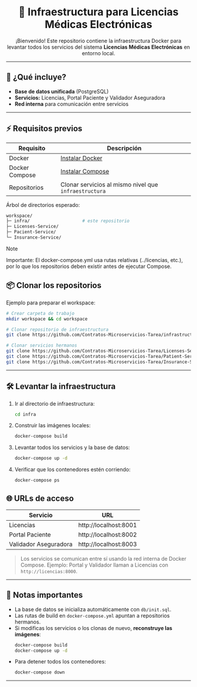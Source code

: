 <div align="center">
  
  # 🏥 Infraestructura para Licencias Médicas Electrónicas
  
  ¡Bienvenido! Este repositorio contiene la infraestructura Docker para levantar todos los servicios del sistema **Licencias Médicas Electrónicas** en entorno local.
  
  ---
</div>

## 🚀 ¿Qué incluye?

- **Base de datos unificada** (PostgreSQL)
- **Servicios:** Licencias, Portal Paciente y Validador Aseguradora
- **Red interna** para comunicación entre servicios

---

## ⚡ Requisitos previos

| Requisito         | Descripción                                  |
|-------------------|----------------------------------------------|
| Docker            | [Instalar Docker](https://docs.docker.com/)  |
| Docker Compose    | [Instalar Compose](https://docs.docker.com/compose/) |
| Repositorios      | Clonar servicios al mismo nivel que `infraestructura`  |

Árbol de directorios esperado:

```bash
workspace/
├─ infra/                    # este repositorio
├─ Licenses-Service/
├─ Pacient-Service/
└─ Insurance-Service/
```

>[!NOTE]
>
>Importante: El docker-compose.yml usa rutas relativas (../licencias, etc.), por lo que los repositorios deben existir antes de ejecutar Compose.


## 📦 Clonar los repositorios

Ejemplo para preparar el workspace:

```bash
# Crear carpeta de trabajo
mkdir workspace && cd workspace

# Clonar repositorio de infraestructura
git clone https://github.com/Contratos-Microservicios-Tarea/infrastructure.git

# Clonar servicios hermanos
git clone https://github.com/Contratos-Microservicios-Tarea/Licenses-Service.git
git clone https://github.com/Contratos-Microservicios-Tarea/Patient-Service.git
git clone https://github.com/Contratos-Microservicios-Tarea/Insurance-Service.git
```

---

## 🛠️ Levantar la infraestructura

1. Ir al directorio de infraestructura:
   ```bash
   cd infra
   ```
2. Construir las imágenes locales:
   ```bash
   docker-compose build
   ```
3. Levantar todos los servicios y la base de datos:
   ```bash
   docker-compose up -d
   ```
4. Verificar que los contenedores estén corriendo:
   ```bash
   docker-compose ps
   ```



## 🌐 URLs de acceso

| Servicio               | URL                       |
|------------------------|---------------------------|
| Licencias              | http://localhost:8001     |
| Portal Paciente        | http://localhost:8002     |
| Validador Aseguradora  | http://localhost:8003     |

> Los servicios se comunican entre sí usando la red interna de Docker Compose. Ejemplo: Portal y Validador llaman a Licencias con `http://licencias:8000`.

---

## 🧾 Notas importantes

- La base de datos se inicializa automáticamente con `db/init.sql`.
- Las rutas de build en `docker-compose.yml` apuntan a repositorios hermanos.
- Si modificas los servicios o los clonas de nuevo, **reconstruye las imágenes**:
  ```bash
  docker-compose build
  docker-compose up -d
  ```
- Para detener todos los contenedores:
  ```bash
  docker-compose down
  ```

---
